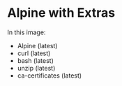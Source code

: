 # Alpine with Extras

In this image:
* Alpine (latest)
* curl (latest)
* bash  (latest)
* unzip  (latest)
* ca-certificates (latest)
